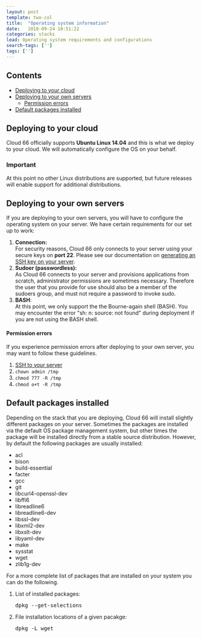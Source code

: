 ```yaml
---
layout: post
template: two-col
title:  "Operating system information"
date:   2018-09-24 10:51:22
categories: stacks
lead: Operating system requirements and configurations
search-tags: ['']
tags: ['']
---
```


<h2>Contents</h2>
<ul class="page-toc">
	<li>
		<a href="#cloud">Deploying to your cloud</a>
	</li>
	<li>
    	<a href="#byos">Deploying to your own servers</a>
        	<ul>
        		<li><a href="#errors">Permission errors</a></li>
        	</ul>
    </li>
	<li>
		<a href="#packages">Default packages installed</a>
	</li>
</ul>

<h2 id="cloud">Deploying to your cloud</h2>

Cloud 66 officially supports <strong>Ubuntu Linux 14.04</strong> and this is what we deploy to your cloud. We will automatically configure the OS on your behalf.

<div class="notice">
	<h3>Important</h3>
    <p>At this point no other Linux distributions are supported, but future releases will enable support for additional distributions.</p>
</div>

<h2 id="byos">Deploying to your own servers</h2>

If you are deploying to your own servers, you will have to configure the operating system on your server. We have certain requirements for our set up to work:

1. **Connection:**<br/>
For security reasons, Cloud 66 only connects to your server using your secure keys on <b>port 22</b>. Please see our documentation on [generating an SSH key on your server](/how-to/ssh-keys.html).
2. **Sudoer (passwordless):**<br/>
As Cloud 66 connects to your server and provisions applications from scratch, administrator permissions are sometimes necessary. Therefore the user that you provide for use should also be a member of the sudoers group, and must not require a password to invoke sudo.
3. **BASH**:<br/>
At this point, we only support the the Bourne-again shell (BASH). You may encounter the error "sh: n: source: not found" during deployment if you are not using the BASH shell.

<h4 id="errors">Permission errors</h4>
If you experience permission errors after deploying to your own server, you may want to follow these guidelines.

1. [SSH to your server](/how-to/shell-to-your-servers.html)
2. `chown admin /tmp`
3. `chmod 777 -R /tmp`
4. `chmod o+t -R /tmp`

<h2 id="packages">Default packages installed</h2>

Depending on the stack that you are deploying, Cloud 66 will install slightly different packages on your server. Sometimes the packages are installed via the default OS package management system, but other times the package will be installed directly from a stable source distribution.
However, by default the following packages are usually installed:

<ul class="multi-col">
    <li>acl</li>
    <li>bison</li>
    <li>build-essential</li>
    <li>facter</li>
    <li>gcc</li>
    <li>git</li>
    <li>libcurl4-openssl-dev</li>
    <li>libffi6</li>
    <li>libreadline6</li>
    <li>libreadline6-dev</li>
    <li>libssl-dev</li>
    <li>libxml2-dev</li>
    <li>libxslt-dev</li>
    <li>libyaml-dev</li>
    <li>make</li>
    <li>sysstat</li>
    <li>wget</li>
    <li>zlib1g-dev</li>
</ul>

For a more complete list of packages that are installed on your system you can do the following.
<ol>
<li>List of installed packages: <pre class="terminal">dpkg --get-selections</pre></li>
<li>File installation locations of a given pacakge: <pre class="terminal">dpkg -L wget</pre></li>
</ol>

